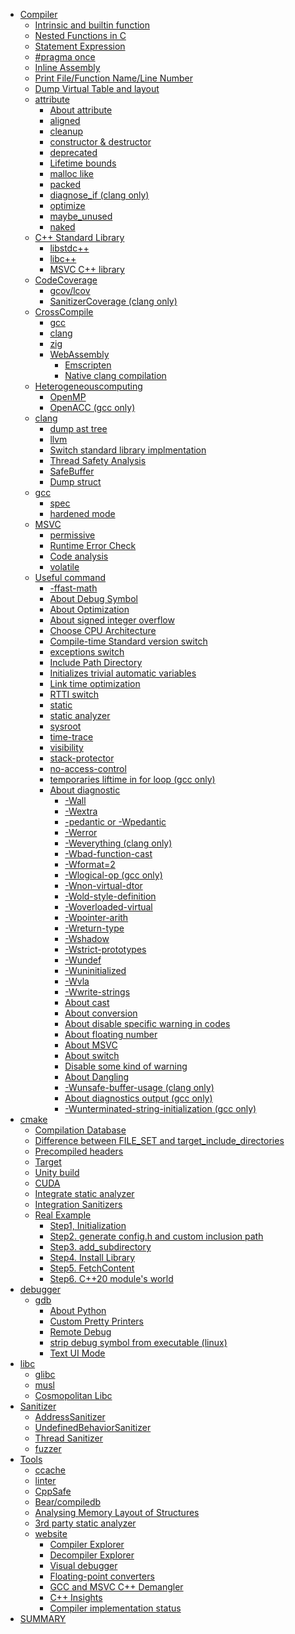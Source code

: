 - [Compiler]()
    - [Intrinsic and builtin function](compiler/chap_1.md)
    - [Nested Functions in C](compiler/chap_2.md)
    - [Statement Expression](compiler/chap_3.md)
    - [#pragma once](compiler/chap_4.md)
    - [Inline Assembly](compiler/chap_5.md)
    - [Print File/Function Name/Line Number](compiler/chap_6.md)
    - [Dump Virtual Table and layout](compiler/chap_7.md)
    - [attribute]()
        - [About attribute](compiler/attribute/chap_1.md)
        - [aligned](compiler/attribute/chap_2.md)
        - [cleanup](compiler/attribute/chap_3.md)
        - [constructor & destructor](compiler/attribute/chap_4.md)
        - [deprecated](compiler/attribute/chap_5.md)
        - [Lifetime bounds](compiler/attribute/chap_6.md)
        - [malloc like](compiler/attribute/chap_7.md)
        - [packed](compiler/attribute/chap_8.md)
        - [diagnose_if (clang only)](compiler/attribute/chap_9.md)
        - [optimize](compiler/attribute/chap_10.md)
        - [maybe_unused](compiler/attribute/chap_11.md)
        - [naked](compiler/attribute/chap_12.md)
    - [C++ Standard Library]()
        - [libstdc++](compiler/stl/chap_1.md)
        - [libc++](compiler/stl/chap_2.md)
        - [MSVC C++ library](compiler/stl/chap_3.md)
    - [CodeCoverage]()
        - [gcov/lcov](compiler/codecoverage/chap_1.md)
        - [SanitizerCoverage (clang only)](compiler/codecoverage/chap_2.md)
    - [CrossCompile]()
        - [gcc](compiler/crosscompile/chap_1.md)
        - [clang](compiler/crosscompile/chap_2.md)
        - [zig](compiler/crosscompile/chap_3.md)
        - [WebAssembly]()
            - [Emscripten](compiler/crosscompile/wasm/chap_1.md)
            - [Native clang compilation](compiler/crosscompile/wasm/chap_2.md)
    - [Heterogeneouscomputing]()
        - [OpenMP](compiler/heterogeneouscomputing/chap_1.md)
        - [OpenACC (gcc only)](compiler/heterogeneouscomputing/chap_2.nd)
    - [clang]()
        - [dump ast tree](compiler/clang/chap_1.md)
        - [llvm](compiler/clang/chap_2.md)
        - [Switch standard library implmentation](compiler/clang/chap_3.md)
        - [Thread Safety Analysis](compiler/clang/chap_4.md)
        - [SafeBuffer](compiler/clang/chap_5.md)
        - [Dump struct](compiler/clang/chap_6.md)
    - [gcc]()
        - [spec](compiler/gcc/chap_1.md)
        - [hardened mode](compiler/gcc/chap_2.md)
    - [MSVC]()
        - [permissive](compiler/msvc/chap_1.md)
        - [Runtime Error Check](compiler/msvc/chap_2.md)
        - [Code analysis](compiler/msvc/chap_3.md)
        - [volatile](compiler/msvc/chap_4.md)
    - [Useful command]()
        - [-ffast-math](compiler/cmd/chap_1.md)
        - [About Debug Symbol](compiler/cmd/chap_2.md)
        - [About Optimization](compiler/cmd/chap_3.md)
        - [About signed integer overflow](compiler/cmd/chap_4.md)
        - [Choose CPU Architecture](compiler/cmd/chap_5.md)
        - [Compile-time Standard version switch](compiler/cmd/chap_6.md)
        - [exceptions switch](compiler/cmd/chap_7.md)
        - [Include Path Directory](compiler/cmd/chap_8.md)
        - [Initializes trivial automatic variables](compiler/cmd/chap_9.md)
        - [Link time optimization](compiler/cmd/chap_10.md)
        - [RTTI switch](compiler/cmd/chap_11.md)
        - [static](compiler/cmd/chap_12.md)
        - [static analyzer](compiler/cmd/chap_13.md)
        - [sysroot](compiler/cmd/chap_14.md)
        - [time-trace](compiler/cmd/chap_15.md)
        - [visibility](compiler/cmd/chap_16.md)
        - [stack-protector](compiler/cmd/chap_17.md)
        - [no-access-control](compiler/cmd/chap_18.md)
        - [temporaries liftime in for loop (gcc only)](compiler/cmd/chap_19.md)
        - [About diagnostic](compiler/cmd/diag/about)
            - [-Wall](compiler/cmd/diag/chap_1.md)
            - [-Wextra](compiler/cmd/diag/chap_2.md)
            - [-pedantic or -Wpedantic](compiler/cmd/diag/chap_3.md)
            - [-Werror](compiler/cmd/diag/chap_4.md)
            - [-Weverything (clang only)](compiler/cmd/diag/chap_5.md)
            - [-Wbad-function-cast](compiler/cmd/diag/chap_6.md)
            - [-Wformat=2](compiler/cmd/diag/chap_7.md)
            - [-Wlogical-op (gcc only)](compiler/cmd/diag/chap_8.md)
            - [-Wnon-virtual-dtor](compiler/cmd/diag/chap_9.md)
            - [-Wold-style-definition](compiler/cmd/diag/chap_10.md)
            - [-Woverloaded-virtual](compiler/cmd/diag/chap_11.md)
            - [-Wpointer-arith](compiler/cmd/diag/chap_12.md)
            - [-Wreturn-type](compiler/cmd/diag/chap_13.md)
            - [-Wshadow](compiler/cmd/diag/chap_14.md)
            - [-Wstrict-prototypes](compiler/cmd/diag/chap_15.md)
            - [-Wundef](compiler/cmd/diag/chap_16.md)
            - [-Wuninitialized](compiler/cmd/diag/chap_17.md)
            - [-Wvla](compiler/cmd/diag/chap_18.md)
            - [-Wwrite-strings](compiler/cmd/diag/chap_19.md)
            - [About cast](compiler/cmd/diag/chap_20.md)
            - [About conversion](compiler/cmd/diag/chap_21.md)
            - [About disable specific warning in codes](compiler/cmd/diag/chap_22.md)
            - [About floating number](compiler/cmd/diag/chap_23.md)
            - [About MSVC](compiler/cmd/diag/chap_24.md)
            - [About switch](compiler/cmd/diag/chap_25.md)
            - [Disable some kind of warning](compiler/cmd/diag/chap_26.md)
            - [About Dangling](compiler/cmd/diag/chap_27.md)
            - [-Wunsafe-buffer-usage (clang only)](compiler/cmd/diag/chap_28.md)
            - [About diagnostics output (gcc only)](compiler/cmd/diag/chap_29.md)
            - [-Wunterminated-string-initialization (gcc only)](compiler/cmd/diag/chap_30.md)
- [cmake]()
    - [Compilation Database](cmake/cmake_1.md)
    - [Difference between  FILE_SET and target_include_directories](cmake/cmake_2.md)
    - [Precompiled headers](cmake/cmake_3.md)
    - [Target](cmake/cmake_4.md)
    - [Unity build](cmake/cmake_5.md)
    - [CUDA](cmake/cmake_6.md)
    - [Integrate static analyzer](cmake/cmake_7.md)
    - [Integration Sanitizers](cmake/cmake_8.md)
    - [Real Example]()
        - [Step1, Initialization](cmake/example/example1.md)
        - [Step2. generate config.h and custom inclusion path](cmake/example/example2.md)
        - [Step3.  add_subdirectory](cmake/example/example3.md)
        - [Step4. Install Library](cmake/example/example4.md)
        - [Step5. FetchContent](cmake/example/example5.md)
        - [Step6. C++20 module's world](cmake/example/example6.md)
- [debugger]()
    - [gdb]()
        - [About Python](debugger/gdb/chap_1.md)
        - [Custom Pretty Printers](debugger/gdb/chap_2.md)
        - [Remote Debug](debugger/gdb/chap_3.md)
        - [strip debug symbol from executable (linux)](debugger/gdb/chap_4.md)
        - [Text UI Mode](debugger/gdb/chap_5.md)
- [libc]()
    - [glibc](libc/chap_1.md)
    - [musl](libc/chap_2.md)
    - [Cosmopolitan Libc](libc/chap_3.md)
- [Sanitizer]()
    - [AddressSanitizer](sanitizer/chap_1.md)
    - [UndefinedBehaviorSanitizer](sanitizer/chap_2.md)
    - [Thread Sanitizer](sanitizer/chap_3.md)
    - [fuzzer](sanitizer/chap_4.md)
- [Tools]()
    - [ccache](tools/chap_1.md)
    - [linter](tools/chap_2.md)
    - [CppSafe](tools/chap_3.md)
    - [Bear/compiledb](tools/chap_4.md)
    - [Analysing Memory Layout of Structures](tools/chap_5.md)
    - [3rd party static analyzer](tools/chap_6.md)
    - [website]()
        - [Compiler Explorer](tools/website/chap_1.md)
        - [Decompiler Explorer](tools/website/chap_2.md)
        - [Visual debugger](tools/website/chap_3.md)
        - [Floating-point converters](tools/website/chap_4.md)
        - [GCC and MSVC C++ Demangler](tools/website/chap_5.md)
        - [C++ Insights](tools/website/chap_6.md)
        - [Compiler implementation status](tools/website/chap_7.md)
- [SUMMARY](SUMMARY.md)
